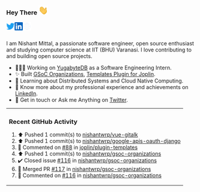 ### Hey There <img src="./assets/wave.gif" width="25px">
<a href="http://urls.nishantwrp.com/github-to-twitter" target="_blank">
  <img align="left" alt="Nishant's Twitter" width="22px" src="./assets/twitter.svg" />
</a>
<a href="http://urls.nishantwrp.com/github-to-linkedin" target="_blank">
  <img align="left" alt="Nishant's LinkedIn" width="22px" src="./assets/linkedin.svg" />
</a>
<a href="http://urls.nishantwrp.com/github-to-site" target="_blank">
  <img align="left" alt="Nishant's Site" width="22px" src="./assets/globe.svg" />
</a>
<br /><br />

I am Nishant Mittal, a passionate software engineer, open source enthusiast and studying computer science at IIT (BHU) Varanasi. I love contributing to and building open source projects.

- 👨🏽‍💻 Working on [YugabyteDB](https://www.github.com/yugabyte) as a Software Engineering Intern.
- ✨ Built [GSoC Organizations](https://www.gsocorganizations.dev/), [Templates Plugin for Joplin](https://github.com/joplin/plugin-templates).
- 🌱 Learning about Distributed Systems and Cloud Native Computing.
- 🚀 Know more about my professional experience and achievements on [LinkedIn](http://urls.nishantwrp.com/github-to-linkedin).
- 💬 Get in touch or Ask me Anything on [Twitter](http://urls.nishantwrp.com/github-to-twitter).

<table><tr>
  
<td valign="top" width="100%">

### Recent GitHub Activity
<!--RECENT_ACTIVITY:start-->
1. ⬆️ Pushed 1 commit(s) to [nishantwrp/vue-gitalk](https://github.com/nishantwrp/vue-gitalk)<br>
2. ⬆️ Pushed 1 commit(s) to [nishantwrp/google-apis-oauth-django](https://github.com/nishantwrp/google-apis-oauth-django)<br>
3. 💬 Commented on [#88](https://github.com/joplin/plugin-templates/issues/88#issuecomment-1984413624) in [joplin/plugin-templates](https://github.com/joplin/plugin-templates)<br>
4. ⬆️ Pushed 1 commit(s) to [nishantwrp/gsoc-organizations](https://github.com/nishantwrp/gsoc-organizations)<br>
5. ✔️ Closed issue [#116](https://github.com/nishantwrp/gsoc-organizations/issues/116) in [nishantwrp/gsoc-organizations](https://github.com/nishantwrp/gsoc-organizations)<br>
6. 🎉 Merged PR [#117](https://github.com/nishantwrp/gsoc-organizations/pull/117) in [nishantwrp/gsoc-organizations](https://github.com/nishantwrp/gsoc-organizations)<br>
7. 💬 Commented on [#116](https://github.com/nishantwrp/gsoc-organizations/issues/116#issuecomment-1957763569) in [nishantwrp/gsoc-organizations](https://github.com/nishantwrp/gsoc-organizations)<br>
<!--RECENT_ACTIVITY:end-->

</td>
</tr></table>
